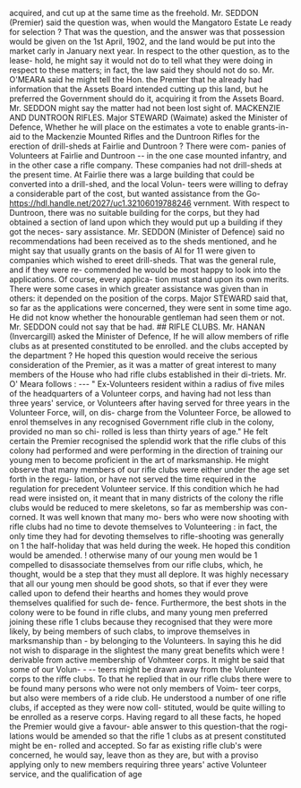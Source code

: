 acquired, and cut up at the same time as the freehold. Mr. SEDDON (Premier) said the question was, when would the Mangatoro Estate Le ready for selection ? That was the question, and the answer was that possession would be given on the 1st April, 1902, and the land would be put into the market carly in January next year. In respect to the other question, as to the lease- hold, he might say it would not do to tell what they were doing in respect to these matters; in fact, the law said they should not do so. Mr. O'MEARA said he might tell the Hon. the Premier that he already had information that the Assets Board intended cutting up this land, but he preferred the Government should do it, acquiring it from the Assets Board. Mr. SEDDON might say the matter had not been lost sight of. MACKENZIE AND DUNTROON RIFLES. Major STEWARD (Waimate) asked the Minister of Defence, Whether he will place on the estimates a vote to enable grants-in- aid to the Mackenzie Mounted Rifles and the Duntroon Rifles for the erection of drill-sheds at Fairlie and Duntroon ? There were com- panies of Volunteers at Fairlie and Duntroon -- in the one case mounted infantry, and in the other case a rifle company. These companies had not drill-sheds at the present time. At Fairlie there was a large building that could be converted into a drill-shed, and the local Volun- teers were willing to defray a considerable part of the cost, but wanted assistance from the Go- https://hdl.handle.net/2027/uc1.32106019788246 vernment. With respect to Duntroon, there was no suitable building for the corps, but they had obtained a section of land upon which they would put up a building if they got the neces- sary assistance. Mr. SEDDON (Minister of Defence) said no recommendations had been received as to the sheds mentioned, and he might say that usually grants on the basis of Al for 11 were given to companies which wished to ereet drill-sheds. That was the general rule, and if they were re- commended he would be most happy to look into the applications. Of course, every applica- tion must stand upon its own merits. There were some cases in which greater assistance was given than in others: it depended on the position of the corps. Major STEWARD said that, so far as the applications were concerned, they were sent in some time ago. He did not know whether the honourable gentleman had seen them or not. Mr. SEDDON could not say that be had. ## RIFLE CLUBS. Mr. HANAN (Invercargill) asked the Minister of Defence, If he will allow members of rifle clubs as at presented constituted to be enrolled. and the clubs accepted by the department ? He hoped this question would receive the serious consideration of the Premier, as it was a matter of great interest to many members of the House who had rifle clubs established in their di-triets. Mr. O' Meara follows : --- " Ex-Volunteers resident within a radius of five miles of the headquarters of a Volunteer corps, and having had not less than three years' service, or Volunteers after having served for three years in the Volunteer Force, will, on dis- charge from the Volunteer Force, be allowed to <!-- PageHeader="\----" --> enrol themselves in any recognised Government rifle club in the colony, provided no man so chi- rolled is less than thirty years of age." He felt certain the Premier recognised the splendid work that the rifle clubs of this colony had performed and were performing in the direction of training our young men to become proficient in the art of marksmanship. He might observe that many members of our rifle clubs were either under the age set forth in the regu- lation, or have not served the time required in the regulation for precedent Volunteer service. If this condition which he had read were insisted on, it meant that in many districts of the colony the rifle clubs would be reduced to mere skeletons, so far as membership was con- corned. It was well known that many mo- bers who were now shooting with rifle clubs had no time to devote themselves to Volunteering : in fact, the only time they had for devoting themselves to rifle-shooting was generally on 1 the half-holiday that was held during the week. He hoped this condition would be amended. ! otherwise many of our young men would be 1 compelled to disassociate themselves from our rifle clubs, which, he thought, would be a step that they must all deplore. It was highly necessary that all our young men should be good shots, so that if ever they were called upon to defend their hearths and homes they would prove themselves qualified for such de- fence. Furthermore, the best shots in the colony were to be found in rifle clubs, and many young men preferred joining these rifle 1 clubs because they recognised that they were more likely, by being members of such clabs, to improve themselves in marksmanship than \- by belonging to the Volunteers. In saying this he did not wish to disparage in the slightest the many great benefits which were ! derivable from active membership of Vohmteer corps. It might be said that some of our Volun- \- -- teers might be drawn away from the Volunteer corps to the riffe clubs. To that he replied that in our rifle clubs there were to be found many persons who were not only members of Voim- teer corps, but also were members of a ride club. He understood a number of one rifle clubs, if accepted as they were now coll- stituted, would be quite willing to be enrolled as a reserve corps. Having regard to all these facts, he hoped the Premier would give a favour- able answer to this question-that the rogi- lations would be amended so that the rifle 1 clubs as at present constituted might be en- rolled and accepted. So far as existing rifle club's were concerned, he would say, leave thon as they are, but with a proviso applying only to new members requiring three years' active Volunteer service, and the qualification of age 